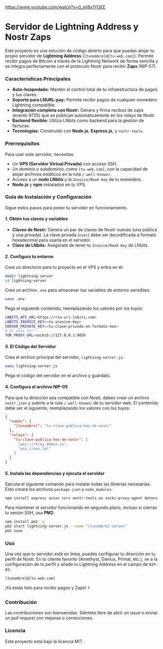 https://www.youtube.com/watch?v=0_mI8x1YGEE


# Servidor de Lightning Address y Nostr Zaps

Este proyecto es una solución de código abierto para que puedas alojar tu propio servidor de **Lightning Address** (`[tunombre]@[tu-web.com]`). Permite recibir pagos de Bitcoin a través de la Lightning Network de forma sencilla y se integra perfectamente con el protocolo Nostr para recibir **Zaps** (NIP-57).

### Características Principales

  * **Auto-hospedado:** Mantén el control total de tu infraestructura de pagos y tus claves.
  * **Soporte para LNURL-pay:** Permite recibir pagos de cualquier monedero Lightning compatible.
  * **Integración completa con Nostr:** Genera y firma recibos de zaps (evento 9735) que se publican automáticamente en los relays de Nostr.
  * **Backend flexible:** Utiliza LNbits como backend para la gestión de facturas.
  * **Tecnologías:** Construido con **Node.js**, **Express.js**, y `nostr-tools`.

### Prerrequisitos

Para usar este servidor, necesitas:

  * Un **VPS (Servidor Virtual Privado)** con acceso SSH.
  * Un dominio o subdominio, como `[tu-web.com]`, con la capacidad de alojar archivos estáticos en la ruta `/.well-known/`.
  * Acceso a un **nodo LNbits** y la `Invoice/Read Key` de tu monedero.
  * **Node.js** y **npm** instalados en tu VPS.

### Guía de Instalación y Configuración

Sigue estos pasos para poner tu servidor en funcionamiento.

#### 1\. Obtén tus claves y variables

  * **Claves de Nostr:** Genera un par de claves de Nostr nuevas (una pública y una privada). La clave privada (`nsec`) debe ser decodificada a formato hexadecimal para usarla en el servidor.
  * **Clave de LNbits:** Asegúrate de tener tu `Invoice/Read Key` de LNbits.

#### 2\. Configura tu entorno

Crea un directorio para tu proyecto en el VPS y entra en él:

```bash
mkdir lightning-server
cd lightning-server
```

Crea un archivo `.env` para almacenar tus variables de entorno sensibles:

```bash
nano .env
```

Pega el siguiente contenido, reemplazando los valores por los tuyos:

```bash
LNBITS_API_URL=https://<tu-url-lnbits.com>
LNBITS_INVOICE_KEY=<tu-invoice-key>
SERVER_PRIVATE_KEY=<tu-clave-privada-en-formato-hex>
# Si usas Tor:
TOR_PROXY_URL=socks5://127.0.0.1:9050
```

#### 3\. El Código del Servidor

Crea el archivo principal del servidor, `lightning-server.js`:

```bash
nano lightning-server.js
```

Pega el código del servidor en el archivo y guárdalo.

#### 4\. Configura el archivo NIP-05

Para que tu dirección sea compatible con Nostr, debes crear un archivo `nostr.json` y subirlo a la ruta `/.well-known/` de tu servidor web. El contenido debe ser el siguiente, reemplazando los valores con los tuyos:

```json
{
  "names": {
    "[tunombre]": "tu-clave-publica-hex-de-nostr"
  },
  "relays": {
    "tu-clave-publica-hex-de-nostr": [
      "wss://relay.damus.io",
      "wss://nos.lol"
    ]
  }
}
```

#### 5\. Instala las dependencias y ejecuta el servidor

Ejecuta el siguiente comando para instalar todas las librerías necesarias. Esto creará los archivos `package.json` y `node_modules`.

```bash
npm install express axios cors nostr-tools ws socks-proxy-agent dotenv
```

Para mantener el servidor funcionando en segundo plano, incluso si cierras tu sesión SSH, usa **PM2**:

```bash
npm install pm2 -g
pm2 start lightning-server.js --name "[tunombre]-server"
pm2 save
```

### Uso

Una vez que tu servidor esté en línea, puedes configurar tu dirección en tu perfil de Nostr. En tu cliente favorito (Amethyst, Damus, Primal, etc.), ve a la configuración de tu perfil y añade tu Lightning Address en el campo de `NIP-05`:

`[tunombre]@[tu-web.com]`

¡Ya estás listo para recibir pagos y Zaps\! ⚡️

### Contribución

Las contribuciones son bienvenidas. Siéntete libre de abrir un *issue* o enviar un *pull request* con mejoras o correcciones.

### Licencia

Este proyecto está bajo la licencia MIT.
